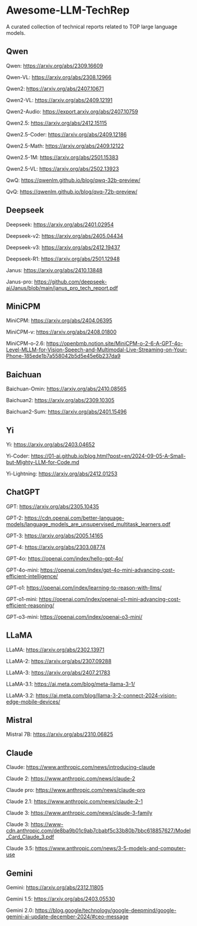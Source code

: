 # Awesome-LLM-TechRep
A curated collection of technical reports related to TOP large language models.

## Qwen
Qwen: https://arxiv.org/abs/2309.16609

Qwen-VL: https://arxiv.org/abs/2308.12966

Qwen2: https://arxiv.org/abs/2407.10671

Qwen2-VL: https://arxiv.org/abs/2409.12191

Qwen2-Audio: https://export.arxiv.org/abs/2407.10759

Qwen2.5: https://arxiv.org/abs/2412.15115

Qwen2.5-Coder: https://arxiv.org/abs/2409.12186

Qwen2.5-Math: https://arxiv.org/abs/2409.12122

Qwen2.5-1M: https://arxiv.org/abs/2501.15383

Qwen2.5-VL: https://arxiv.org/abs/2502.13923

QwQ: https://qwenlm.github.io/blog/qwq-32b-preview/

QvQ: https://qwenlm.github.io/blog/qvq-72b-preview/

## Deepseek
Deepseek: https://arxiv.org/abs/2401.02954

Deepseek-v2: https://arxiv.org/abs/2405.04434

Deepseek-v3: https://arxiv.org/abs/2412.19437

Deepseek-R1: https://arxiv.org/abs/2501.12948

Janus: https://arxiv.org/abs/2410.13848

Janus-pro: https://github.com/deepseek-ai/Janus/blob/main/janus_pro_tech_report.pdf

## MiniCPM
MiniCPM: https://arxiv.org/abs/2404.06395

MiniCPM-v: https://arxiv.org/abs/2408.01800

MiniCPM-o-2.6: https://openbmb.notion.site/MiniCPM-o-2-6-A-GPT-4o-Level-MLLM-for-Vision-Speech-and-Multimodal-Live-Streaming-on-Your-Phone-185ede1b7a558042b5d5e45e6b237da9

## Baichuan
Baichuan-Omin: https://arxiv.org/abs/2410.08565

Baichuan2: https://arxiv.org/abs/2309.10305

Baichuan2-Sum: https://arxiv.org/abs/2401.15496

## Yi
Yi: https://arxiv.org/abs/2403.04652

Yi-Coder: https://01-ai.github.io/blog.html?post=en/2024-09-05-A-Small-but-Mighty-LLM-for-Code.md

Yi-Lightning: https://arxiv.org/abs/2412.01253

## ChatGPT
GPT: https://arxiv.org/abs/2305.10435

GPT-2: https://cdn.openai.com/better-language-models/language_models_are_unsupervised_multitask_learners.pdf

GPT-3: https://arxiv.org/abs/2005.14165

GPT-4: https://arxiv.org/abs/2303.08774

GPT-4o: https://openai.com/index/hello-gpt-4o/

GPT-4o-mini: https://openai.com/index/gpt-4o-mini-advancing-cost-efficient-intelligence/

GPT-o1: https://openai.com/index/learning-to-reason-with-llms/

GPT-o1-mini: https://openai.com/index/openai-o1-mini-advancing-cost-efficient-reasoning/

GPT-o3-mini: https://openai.com/index/openai-o3-mini/

## LLaMA
LLaMA: https://arxiv.org/abs/2302.13971

LLaMA-2: https://arxiv.org/abs/2307.09288

LLaMA-3: https://arxiv.org/abs/2407.21783

LLaMA-3.1: https://ai.meta.com/blog/meta-llama-3-1/

LLaMA-3.2: https://ai.meta.com/blog/llama-3-2-connect-2024-vision-edge-mobile-devices/

## Mistral
Mistral 7B: https://arxiv.org/abs/2310.06825

## Claude
Claude: https://www.anthropic.com/news/introducing-claude

Claude 2: https://www.anthropic.com/news/claude-2

Claude pro: https://www.anthropic.com/news/claude-pro

Claude 2.1: https://www.anthropic.com/news/claude-2-1

Claude 3: https://www.anthropic.com/news/claude-3-family

Claude 3: https://www-cdn.anthropic.com/de8ba9b01c9ab7cbabf5c33b80b7bbc618857627/Model_Card_Claude_3.pdf

Claude 3.5: https://www.anthropic.com/news/3-5-models-and-computer-use

## Gemini
Gemini: https://arxiv.org/abs/2312.11805

Gemini 1.5: https://arxiv.org/abs/2403.05530

Gemini 2.0: https://blog.google/technology/google-deepmind/google-gemini-ai-update-december-2024/#ceo-message




